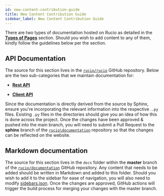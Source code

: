 ```yaml
---
id: new-content-contribution-guide
title: New Content Contribution Guide
sidebar_label: New Content Contribution Guide
---
```


There are two types of documentation hosted on Rucio as detailed
in the [__Types of Pages__](page-types) section. Should you wish to
add content to any of them, kindly follow the guidelines below 
per the section.

## API Documentation

The source for this section lives in the [``rucio/rucio``](https://github.com/rucio/rucio) GitHub
repository. Below are the two sub-categories that we maintain
documentation for:
    
- [__Rest API__](https://github.com/rucio/rucio/tree/master/lib/rucio/web/rest/flaskapi/v1)

- [__Client API__](https://github.com/rucio/rucio/tree/master/lib/rucio/client)

Since the documentation is directly derived from the source by
Sphinx, ensure you're incorporating the relevant information into
the respective .``.py`` files. 
Existing ``.py`` files in the directories should give you an idea of
how this is done across the project.
Once the changes have been approved & pushed into the main branch, 
you will need to submit a Pull Request to the **sphinx** branch of the 
[``rucio\documentation``](https://github.com/rucio/rucio/documentation) repository so that the changes can be
reflected on the website.

## Markdown documentation

The source for this section lives in the ``docs`` folder within the 
**master** branch of the [``rucio/documentation``](https://github.com/rucio/documentation) GitHub repository. Any
content that needs to be added should be written in Markdown and
added to this folder. Should you wish to add it to the sidebar for
ease of navigation, you will also need to modify [sidebars.json]().
Once the changes are approved, GitHub actions will trigger the build 
process for merging your changes with the master branch.
